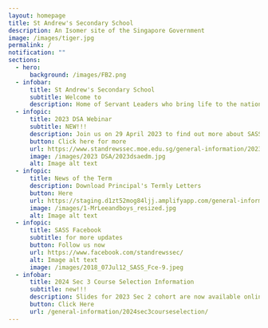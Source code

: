 ```yaml
---
layout: homepage
title: St Andrew's Secondary School
description: An Isomer site of the Singapore Government
image: /images/tiger.jpg
permalink: /
notification: ""
sections:
  - hero:
      background: /images/FB2.png
  - infobar:
      title: St Andrew's Secondary School
      subtitle: Welcome to
      description: Home of Servant Leaders who bring life to the nations
  - infopic:
      title: 2023 DSA Webinar
      subtitle: NEW!!!
      description: Join us on 29 April 2023 to find out more about SASS DSA!
      button: Click here for more
      url: https://www.standrewssec.moe.edu.sg/general-information/2023directschooladmission/
      image: /images/2023 DSA/2023dsaedm.jpg
      alt: Image alt text
  - infopic:
      title: News of the Term
      description: Download Principal's Termly Letters
      button: Here
      url: https://staging.d1zt52mog84ljj.amplifyapp.com/general-information/For-Parents/
      image: /images/1-MrLeeandboys_resized.jpg
      alt: Image alt text
  - infopic:
      title: SASS Facebook
      subtitle: for more updates
      button: Follow us now
      url: https://www.facebook.com/standrewssec/
      alt: Image alt text
      image: /images/2018_07Jul12_SASS_Fce-9.jpeg
  - infobar:
      title: 2024 Sec 3 Course Selection Information
      subtitle: new!!!
      description: Slides for 2023 Sec 2 cohort are now available online!
      button: Click Here
      url: /general-information/2024sec3courseselection/
---
```

